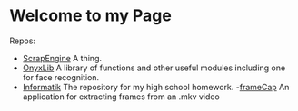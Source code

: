 # Welcome to my Page

Repos:
- [ScrapEngine](https://github.com/Ranchonyx/ScrapEngine)
A thing.
- [OnyxLib](https://github.com/Ranchonyx/OnyxLib)
A library of functions and other useful modules including one for face recognition.
- [Informatik](https://github.com/Ranchonyx/Informatik)
The repository for my high school homework.
-[frameCap](https://github.com/Ranchonyx/frameCap)
An application for extracting frames from an .mkv video
